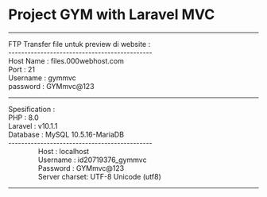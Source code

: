 # Project GYM with Laravel MVC
<hr>
FTP Transfer file untuk preview di website : </br>
---------------------------------------------</br>
Host Name : files.000webhost.com </br>
Port      : 21 </br>
Username  : gymmvc </br>
password  : GYMmvc@123</br>
<hr>
Spesification :</br>
PHP       : 8.0</br>
Laravel   : v10.1.1</br>
Database  : MySQL 10.5.16-MariaDB</br>
---------------------------------------------</br>
&emsp;&emsp;&emsp;&emsp; Host      : localhost</br>
&emsp;&emsp;&emsp;&emsp; Username  : id20719376_gymmvc</br>
&emsp;&emsp;&emsp;&emsp; Password  : GYMmvc@123</br>
&emsp;&emsp;&emsp;&emsp; Server charset: UTF-8 Unicode (utf8)</br>
<hr>

